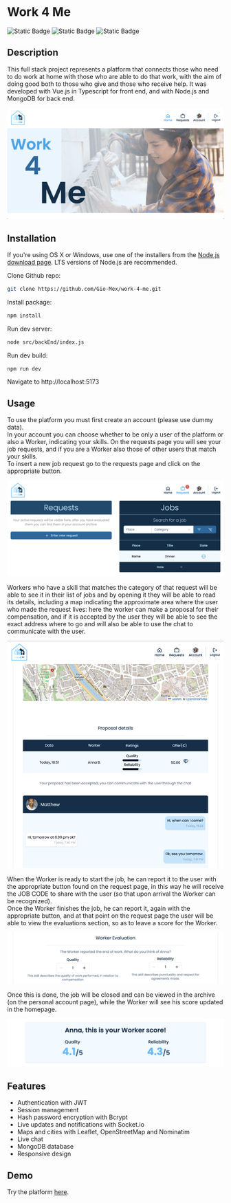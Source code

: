 # Work 4 Me
![Static Badge](https://img.shields.io/badge/TYPESCRIPT-black?style=for-the-badge&logo=typeScript)
![Static Badge](https://img.shields.io/badge/VUE.js-black?style=for-the-badge&logo=Vue.js)
![Static Badge](https://img.shields.io/badge/Node.js-black?style=for-the-badge&logo=Node.js)

## Description

This full stack project represents a platform that connects those who need to do work at home with those who are able to do that work, with the aim of doing good both to those who give and those who receive help. It was developed with Vue.js in Typescript for front end, and with Node.js and MongoDB for back end.

![Screenshot of home hero](public/home-img.png)

## Installation

If you're using OS X or Windows, use one of the installers from the
 [Node.js download page](https://nodejs.org/en/download/). LTS versions of
  Node.js are recommended.

Clone Github repo:

```bash
git clone https://github.com/Gio-Mex/work-4-me.git
```

Install package:

```bash
npm install
```

Run dev server:

```bash
node src/backEnd/index.js
```

Run dev build:
```bash
npm run dev
```

Navigate to http://localhost:5173

## Usage 
To use the platform you must first create an account (please use dummy data).  
In your account you can choose whether to be only a user of the platform or also a Worker, indicating your skills.
On the requests page you will see your job requests, and if you are a Worker also those of other users that match your skills.  
To insert a new job request go to the requests page and click on the appropriate button.

![Screenshot requests page](public/reqs-page-img.png)

Workers who have a skill that matches the category of that request will be able to see it in their list of jobs and by opening it they will be able to read its details, including a map indicating the approximate area where the user who made the request lives: here the worker can make a proposal for their compensation, and if it is accepted by the user they will be able to see the exact address where to go and will also be able to use the chat to communicate with the user.

![Screenshot request details page](public/req-details-img.png)

When the Worker is ready to start the job, he can report it to the user with the appropriate button found on the request page, in this way he will receive the JOB CODE to share with the user (so that upon arrival the Worker can be recognized).   
Once the Worker finishes the job, he can report it, again with the appropriate button, and at that point on the request page the user will be able to view the evaluations section, so as to leave a score for the Worker.

![Screenshot job evaluation](public/ratings-img.png)

Once this is done, the job will be closed and can be viewed in the archive (on the personal account page), while the Worker will see his score updated in the homepage.

![Screenshot worker ratings](public/home-ratings-img.png)

## Features

- Authentication with JWT
- Session management
- Hash password encryption with Bcrypt
- Live updates and notifications with Socket.io
- Maps and cities with Leaflet, OpenStreetMap and Nominatim
- Live chat
- MongoDB database
- Responsive design

## Demo

Try the platform [here](https://work-4-me.netlify.app).